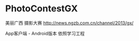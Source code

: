 PhotoContestGX
==============
美丽广西 摄影大赛 http://news.ngzb.com.cn/channel/2013/gx/

App客户端 - Android版本 依照学习工程
